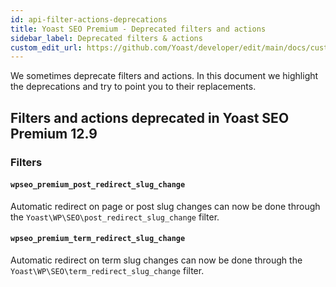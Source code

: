 ```yaml
---
id: api-filter-actions-deprecations
title: Yoast SEO Premium - Deprecated filters and actions
sidebar_label: Deprecated filters & actions
custom_edit_url: https://github.com/Yoast/developer/edit/main/docs/customization/yoast-seo-premium/deprecations.md
---
```


We sometimes deprecate filters and actions. In this document we highlight the deprecations and try
to point you to their replacements.

## Filters and actions deprecated in Yoast SEO Premium 12.9

### Filters

#### `wpseo_premium_post_redirect_slug_change`
Automatic redirect on page or post slug changes can now be done through the `Yoast\WP\SEO\post_redirect_slug_change` filter.

#### `wpseo_premium_term_redirect_slug_change`
Automatic redirect on term slug changes can now be done through the `Yoast\WP\SEO\term_redirect_slug_change` filter.
